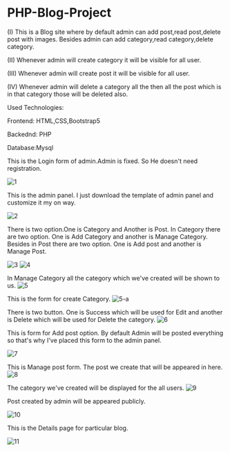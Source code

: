 # PHP-Blog-Project
(I) This is a Blog site where by default admin can add post,read post,delete post with images. Besides admin can add category,read category,delete category.

(II) Whenever admin will create category it will be visible for all user.

(III) Whenever admin will create post it will be visible for all user.

(IV) Whenever admin will delete a category all the then all the post which is in that category those will be deleted also.


Used Technologies:

Frontend: HTML,CSS,Bootstrap5

Backednd: PHP

Database:Mysql







This is the Login form of admin.Admin is fixed. So He doesn't need registration.

![1](https://user-images.githubusercontent.com/48848086/228858096-7701e9a6-1312-443b-a4c0-f893e0b5a03b.png)

This is the admin panel. I just download the template of admin panel and customize it my on way.

![2](https://user-images.githubusercontent.com/48848086/228858637-9d7d3907-c1b2-48f5-a06e-d5c1cd96e06b.png)

There is two option.One is Category and Another is Post. In Category there are two option. One is Add Category and another is Manage Category. Besides in Post
there are two option. One is Add post and another is Manage Post.

![3](https://user-images.githubusercontent.com/48848086/228859710-bbf84959-01a5-4fcd-b757-37fa141145b4.png)
![4](https://user-images.githubusercontent.com/48848086/228859745-443a7f40-f42b-4de9-8a58-2cb8ab3251ad.png)

In Manage Category all the category which we've created will be shown to us.
![5](https://user-images.githubusercontent.com/48848086/228860203-eaf4916b-7792-41f6-8356-2b85a0eed918.png)

This is the form for create Category.
![5-a](https://user-images.githubusercontent.com/48848086/228860628-f450be0e-7666-4c12-9b1f-ff66e66cda1e.png)

There is two button. One is Success which will be used for Edit and another is Delete which will be used for Delete the category.
![6](https://user-images.githubusercontent.com/48848086/228860980-8f2ae718-3db3-496b-a6a6-f84b19fd21f7.png)

This is form for Add post option. By default Admin will be posted everything so that's why I've placed this form to the admin panel.

![7](https://user-images.githubusercontent.com/48848086/228862714-8c005661-e168-443e-8c9c-f2ec26b13c3c.png)

This is Manage post form. The post we create that will be appeared in here.
![8](https://user-images.githubusercontent.com/48848086/228862998-5d1da83f-3199-43d6-83b1-f9c39228d9fe.png)

The category we've created will be displayed for the all users.
![9](https://user-images.githubusercontent.com/48848086/228865392-fec0a342-6916-46e8-8a10-bb2b21d1c504.png)

Post created by admin will be appeared publicly.

![10](https://user-images.githubusercontent.com/48848086/228865757-891f5d09-a678-4c2a-8f3c-f85f00578857.png)

This is the Details page for particular blog.

![11](https://user-images.githubusercontent.com/48848086/228865976-703a1601-9f91-44a3-b561-457c86d03721.png)
